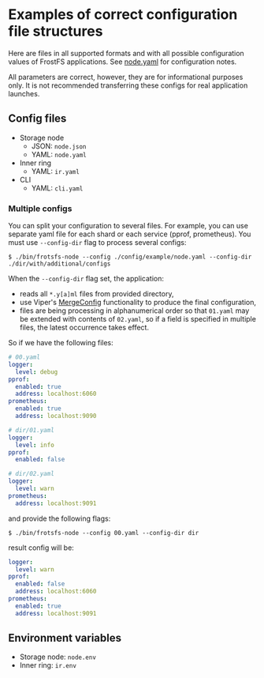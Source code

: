 # Examples of correct configuration file structures 

Here are files in all supported formats and with all possible configuration values
of FrostFS applications. See [node.yaml](node.yaml) for configuration notes.

All parameters are correct, however, they are for informational purposes only. 
It is not recommended transferring these configs for real application launches.

## Config files

- Storage node
  - JSON: `node.json`
  - YAML: `node.yaml`
- Inner ring
  - YAML: `ir.yaml`
- CLI
  - YAML: `cli.yaml`
  
### Multiple configs

You can split your configuration to several files.
For example, you can use separate yaml file for each shard or each service (pprof, prometheus).
You must use `--config-dir` flag to process several configs:

```shell
$ ./bin/frotsfs-node --config ./config/example/node.yaml --config-dir ./dir/with/additional/configs
```

When the `--config-dir` flag set, the application:
* reads all `*.y[a]ml` files from provided directory,
* use Viper's [MergeConfig](https://pkg.go.dev/github.com/spf13/viper#MergeConfig) functionality to produce the final configuration,
* files are being processing in alphanumerical order so that `01.yaml` may be extended with contents of `02.yaml`, so
if a field is specified in multiple files, the latest occurrence takes effect.

So if we have the following files:
```yaml
# 00.yaml
logger:
  level: debug
pprof:
  enabled: true
  address: localhost:6060
prometheus:
  enabled: true
  address: localhost:9090
```

```yaml
# dir/01.yaml
logger:
  level: info
pprof:
  enabled: false
```

```yaml
# dir/02.yaml
logger:
  level: warn
prometheus:
  address: localhost:9091
```

and provide the following flags:
```shell
$ ./bin/frotsfs-node --config 00.yaml --config-dir dir
```

result config will be:
```yaml
logger:
  level: warn
pprof:
  enabled: false
  address: localhost:6060
prometheus:
  enabled: true
  address: localhost:9091
```

## Environment variables

- Storage node: `node.env`
- Inner ring: `ir.env`
